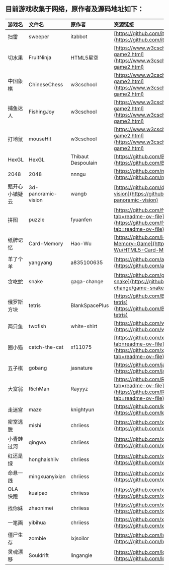 ## 目前游戏收集于网络，原作者及源码地址如下：

| 游戏名 | 文件名 | 原作者 | 资源链接 |
|:---|:---|:---|:---|
| 扫雷 | sweeper | itabbot | [https://github.com/itabbot/mine-sweeper](https://github.com/itabbot/mine-sweeper) |
| 切水果 | FruitNinja | HTML5星空 | [https://www.w3cschool.cn/html5/html5-game2.html](https://www.w3cschool.cn/html5/html5-game2.html) |
| 中国象棋 | ChineseChess | w3cschool | [https://www.w3cschool.cn/html5/html5-game2.html](https://www.w3cschool.cn/html5/html5-game2.html) |
| 捕鱼达人 | FishingJoy | w3cschool | [https://www.w3cschool.cn/html5/html5-game2.html](https://www.w3cschool.cn/html5/html5-game2.html) |
| 打地鼠 | mouseHit | w3cschool | [https://www.w3cschool.cn/html5/html5-game2.html](https://www.w3cschool.cn/html5/html5-game2.html) |
| HexGL | HexGL | Thibaut Despoulain | [https://github.com/BKcore/HexGL](https://github.com/BKcore/HexGL) |
| 2048 | 2048 | nnngu | [https://github.com/nnngu/js_game_2048](https://github.com/nnngu/js_game_2048) |
| 甄开心小镇疑云 | 3d-panoramic-vision | wangb | [https://github.com/dragonir/3d-panoramic-vision](https://github.com/dragonir/3d-panoramic-vision) |
| 拼图 | puzzle | fyuanfen | [https://github.com/fyuanfen/html5-puzzle?tab=readme-ov-file](https://github.com/fyuanfen/html5-puzzle?tab=readme-ov-file) |
| 纸牌记忆 | Card-Memory | Hao-Wu | [https://github.com/Hao-Wu/HTML5-Card-Memory-Game](https://github.com/Hao-Wu/HTML5-Card-Memory-Game) |
| 羊了个羊 | yangyang | a835100635 | [https://github.com/a835100635/yangyang](https://github.com/a835100635/yangyang) |
| 贪吃蛇 | snake | gaga-change | [https://github.com/gaga-change/game-snake](https://github.com/gaga-change/game-snake) |
| 俄罗斯方块 | tetris | BlankSpacePlus | [https://github.com/BlankSpacePlus/javascript-tetris](https://github.com/BlankSpacePlus/javascript-tetris) |
| 两只鱼 | twofish | white-shirt | [https://github.com/white-shirt/HTML5-Game](https://github.com/white-shirt/HTML5-Game) |
| 圈小猫 | catch-the-cat | xf11075 | [https://github.com/xf11075/catch-the-cat?tab=readme-ov-file](https://github.com/xf11075/catch-the-cat?tab=readme-ov-file) |
| 五子棋 | gobang | jasnature | [https://github.com/jasnature/gobang_html5](https://github.com/jasnature/gobang_html5) |
| 大富翁 | RichMan | Rayyyz | [https://github.com/Rayyyz/RichMan?tab=readme-ov-file](https://github.com/Rayyyz/RichMan?tab=readme-ov-file) |
| 走迷宫 | maze | knightyun | [https://github.com/knightyun/maze-game](https://github.com/knightyun/maze-game) |
| 密室逃脱 | mishi | chriiess | [https://github.com/xienima/Html5-Game](https://github.com/xienima/Html5-Game) |
| 小青蛙过河 | qingwa | chriiess | [https://github.com/xienima/Html5-Game](https://github.com/xienima/Html5-Game) |
| 红还是绿 | honghaishilv | chriiess | [https://github.com/xienima/Html5-Game](https://github.com/xienima/Html5-Game) |
| 命悬一线 | mingxuanyixian | chriiess | [https://github.com/xienima/Html5-Game](https://github.com/xienima/Html5-Game) |
| OLA 快跑 | kuaipao | chriiess | [https://github.com/xienima/Html5-Game](https://github.com/xienima/Html5-Game) |
| 找你妹 | zhaonimei | chriiess | [https://github.com/xienima/Html5-Game](https://github.com/xienima/Html5-Game) |
| 一笔画 | yibihua | chriiess | [https://github.com/xienima/Html5-Game](https://github.com/xienima/Html5-Game) |
| 僵尸生存 | zombie | lxjsoilor | [https://github.com/lxjsoilor/zombie](https://github.com/lxjsoilor/zombie) |
| 灵魂漂移 | Souldrift | lingangle | [https://github.com/lovedan/HTML5Games](https://github.com/lovedan/HTML5Games) |


